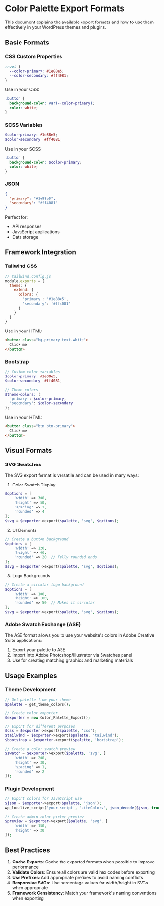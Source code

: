 # Color Palette Export Formats

This document explains the available export formats and how to use them effectively in your WordPress themes and plugins.

## Basic Formats

### CSS Custom Properties
```css
:root {
  --color-primary: #1e88e5;
  --color-secondary: #ff4081;
}
```
Use in your CSS:
```css
.button {
  background-color: var(--color-primary);
  color: white;
}
```

### SCSS Variables
```scss
$color-primary: #1e88e5;
$color-secondary: #ff4081;
```
Use in your SCSS:
```scss
.button {
  background-color: $color-primary;
  color: white;
}
```

### JSON
```json
{
  "primary": "#1e88e5",
  "secondary": "#ff4081"
}
```
Perfect for:
- API responses
- JavaScript applications
- Data storage

## Framework Integration

### Tailwind CSS
```js
// tailwind.config.js
module.exports = {
  theme: {
    extend: {
      colors: {
        'primary': '#1e88e5',
        'secondary': '#ff4081'
      }
    }
  }
}
```
Use in your HTML:
```html
<button class="bg-primary text-white">
  Click me
</button>
```

### Bootstrap
```scss
// Custom color variables
$color-primary: #1e88e5;
$color-secondary: #ff4081;

// Theme colors
$theme-colors: (
  'primary': $color-primary,
  'secondary': $color-secondary
);
```
Use in your HTML:
```html
<button class="btn btn-primary">
  Click me
</button>
```

## Visual Formats

### SVG Swatches
The SVG export format is versatile and can be used in many ways:

1. Color Swatch Display
```php
$options = [
    'width' => 300,
    'height' => 50,
    'spacing' => 2,
    'rounded' => 4
];
$svg = $exporter->export($palette, 'svg', $options);
```

2. UI Elements
```php
// Create a button background
$options = [
    'width' => 120,
    'height' => 40,
    'rounded' => 20  // Fully rounded ends
];
$svg = $exporter->export($palette, 'svg', $options);
```

3. Logo Backgrounds
```php
// Create a circular logo background
$options = [
    'width' => 100,
    'height' => 100,
    'rounded' => 50  // Makes it circular
];
$svg = $exporter->export($palette, 'svg', $options);
```

### Adobe Swatch Exchange (ASE)
The ASE format allows you to use your website's colors in Adobe Creative Suite applications:

1. Export your palette to ASE
2. Import into Adobe Photoshop/Illustrator via Swatches panel
3. Use for creating matching graphics and marketing materials

## Usage Examples

### Theme Development
```php
// Get palette from your theme
$palette = get_theme_colors();

// Create color exporter
$exporter = new Color_Palette_Export();

// Export for different purposes
$css = $exporter->export($palette, 'css');
$tailwind = $exporter->export($palette, 'tailwind');
$bootstrap = $exporter->export($palette, 'bootstrap');

// Create a color swatch preview
$swatch = $exporter->export($palette, 'svg', [
    'width' => 200,
    'height' => 30,
    'spacing' => 1,
    'rounded' => 2
]);
```

### Plugin Development
```php
// Export colors for JavaScript use
$json = $exporter->export($palette, 'json');
wp_localize_script('your-script', 'siteColors', json_decode($json, true));

// Create admin color picker preview
$preview = $exporter->export($palette, 'svg', [
    'width' => 150,
    'height' => 20
]);
```

## Best Practices

1. **Cache Exports**: Cache the exported formats when possible to improve performance
2. **Validate Colors**: Ensure all colors are valid hex codes before exporting
3. **Use Prefixes**: Add appropriate prefixes to avoid naming conflicts
4. **Responsive SVGs**: Use percentage values for width/height in SVGs when appropriate
5. **Framework Consistency**: Match your framework's naming conventions when exporting
